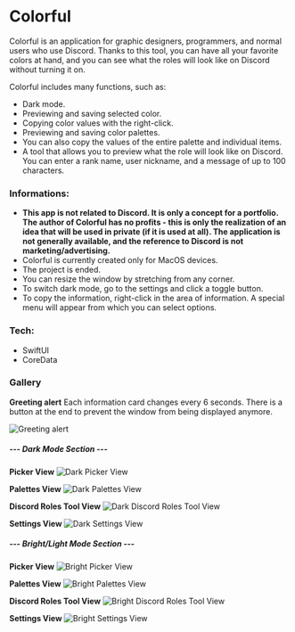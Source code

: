 # Colorful

Colorful is an application for graphic designers, programmers, and normal users who use Discord. Thanks to this tool, you can have all your favorite colors at hand, and you can see what the roles will look like on Discord without turning it on.

Colorful includes many functions, such as:
  - Dark mode.
  - Previewing and saving selected color.
  - Copying color values with the right-click.
  - Previewing and saving color palettes. 
  - You can also copy the values of the entire palette and individual items.
  - A tool that allows you to preview what the role will look like on Discord. You can enter a rank name, user nickname, and a message of up to 100 characters.

### Informations: 
- **This app is not related to Discord. It is only a concept for a portfolio. The author of Colorful has no profits - this is only the realization of an idea that will be used in private (if it is used at all). The application is not generally available, and the reference to Discord is not marketing/advertising.**
- Colorful is currently created only for MacOS devices.
- The project is ended. 
- You can resize the window by stretching from any corner.
- To switch dark mode, go to the settings and click a toggle button.
- To copy the information, right-click in the area of information. A special menu will appear from which you can select options. 

### Tech:
- SwiftUI
- CoreData

### Gallery
**Greeting alert**
Each information card changes every 6 seconds. There is a button at the end to prevent the window from being displayed anymore.

![Greeting alert](https://user-images.githubusercontent.com/41966757/105033760-d6a9b480-5a58-11eb-875e-63227e9766d0.gif)

##### --- Dark Mode Section ---
**Picker View**
![Dark Picker View](https://user-images.githubusercontent.com/41966757/105033701-c0035d80-5a58-11eb-8b25-feafdd23a8e6.png)

**Palettes View**
![Dark Palettes View](https://user-images.githubusercontent.com/41966757/105034798-44a2ab80-5a5a-11eb-9e23-6872068f04fa.png)

**Discord Roles Tool View**
![Dark Discord Roles Tool View](https://user-images.githubusercontent.com/41966757/105034081-4c158500-5a59-11eb-9eff-7dc433a5968d.png)

**Settings View**
![Dark Settings View](https://user-images.githubusercontent.com/41966757/105034844-600db680-5a5a-11eb-91ac-cea0130135ee.png)

##### --- Bright/Light Mode Section ---
**Picker View**
![Bright Picker View](https://user-images.githubusercontent.com/41966757/105035055-b4b13180-5a5a-11eb-842c-c602f7d3cbfe.png)

**Palettes View**
![Bright Palettes View](https://user-images.githubusercontent.com/41966757/105035067-b844b880-5a5a-11eb-8134-df62096fc69f.png)

**Discord Roles Tool View**
![Bright Discord Roles Tool View](https://user-images.githubusercontent.com/41966757/105035072-b975e580-5a5a-11eb-9bb1-ff0c2807f468.png)

**Settings View**
![Bright Settings View](https://user-images.githubusercontent.com/41966757/105035077-ba0e7c00-5a5a-11eb-89ab-9036334e7683.png)
